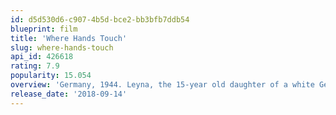 ```yaml
---
id: d5d530d6-c907-4b5d-bce2-bb3bfb7ddb54
blueprint: film
title: 'Where Hands Touch'
slug: where-hands-touch
api_id: 426618
rating: 7.9
popularity: 15.054
overview: 'Germany, 1944. Leyna, the 15-year old daughter of a white German mother and a black African father, meets Lutz, a compassionate member of the Hitler Youth whose father is a prominent Nazi soldier, and they form an unlikely connection in this quickly changing world.'
release_date: '2018-09-14'
---
```

